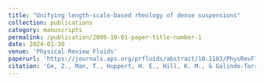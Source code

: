 ```yaml
---
title: "Unifying length-scale-based rheology of dense suspensions"
collection: publications
category: manuscripts
permalink: /publication/2009-10-01-paper-title-number-1
date: 2024-01-30
venue: 'Physical Review Fluids'
paperurl: 'https://journals.aps.org/prfluids/abstract/10.1103/PhysRevFluids.9.L012302'
citation: 'Ge, Z., Man, T., Huppert, H. E., Hill, K. M., & Galindo-Torres, S. A. (2024). &quot;Unifying length-scale-based rheology of dense suspensions&quot; <i>Physical Review Fluids</i>.  9(1), L012302.'
---
```

